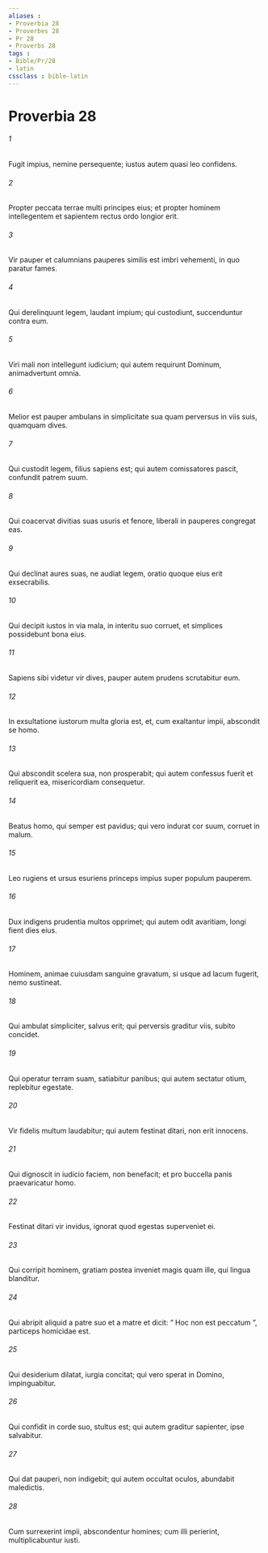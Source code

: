 ```yaml
---
aliases : 
- Proverbia 28
- Proverbes 28
- Pr 28
- Proverbs 28
tags : 
- Bible/Pr/28
- latin
cssclass : bible-latin
---
```


# Proverbia 28

###### 1
Fugit impius, nemine persequente; iustus autem quasi leo confidens.
###### 2
Propter peccata terrae multi principes eius; et propter hominem intellegentem et sapientem rectus ordo longior erit.
###### 3
Vir pauper et calumnians pauperes similis est imbri vehementi, in quo paratur fames.
###### 4
Qui derelinquunt legem, laudant impium; qui custodiunt, succenduntur contra eum.
###### 5
Viri mali non intellegunt iudicium; qui autem requirunt Dominum, animadvertunt omnia.
###### 6
Melior est pauper ambulans in simplicitate sua quam perversus in viis suis, quamquam dives.
###### 7
Qui custodit legem, filius sapiens est; qui autem comissatores pascit, confundit patrem suum.
###### 8
Qui coacervat divitias suas usuris et fenore, liberali in pauperes congregat eas.
###### 9
Qui declinat aures suas, ne audiat legem, oratio quoque eius erit exsecrabilis.
###### 10
Qui decipit iustos in via mala, in interitu suo corruet, et simplices possidebunt bona eius.
###### 11
Sapiens sibi videtur vir dives, pauper autem prudens scrutabitur eum.
###### 12
In exsultatione iustorum multa gloria est, et, cum exaltantur impii, abscondit se homo.
###### 13
Qui abscondit scelera sua, non prosperabit; qui autem confessus fuerit et reliquerit ea, misericordiam consequetur.
###### 14
Beatus homo, qui semper est pavidus; qui vero indurat cor suum, corruet in malum.
###### 15
Leo rugiens et ursus esuriens princeps impius super populum pauperem.
###### 16
Dux indigens prudentia multos opprimet; qui autem odit avaritiam, longi fient dies eius.
###### 17
Hominem, animae cuiusdam sanguine gravatum, si usque ad lacum fugerit, nemo sustineat.
###### 18
Qui ambulat simpliciter, salvus erit; qui perversis graditur viis, subito concidet.
###### 19
Qui operatur terram suam, satiabitur panibus; qui autem sectatur otium, replebitur egestate.
###### 20
Vir fidelis multum laudabitur; qui autem festinat ditari, non erit innocens.
###### 21
Qui dignoscit in iudicio faciem, non benefacit; et pro buccella panis praevaricatur homo.
###### 22
Festinat ditari vir invidus, ignorat quod egestas superveniet ei.
###### 23
Qui corripit hominem, gratiam postea inveniet magis quam ille, qui lingua blanditur.
###### 24
Qui abripit aliquid a patre suo et a matre et dicit: “ Hoc non est peccatum ”, particeps homicidae est.
###### 25
Qui desiderium dilatat, iurgia concitat; qui vero sperat in Domino, impinguabitur.
###### 26
Qui confidit in corde suo, stultus est; qui autem graditur sapienter, ipse salvabitur.
###### 27
Qui dat pauperi, non indigebit; qui autem occultat oculos, abundabit maledictis.
###### 28
Cum surrexerint impii, abscondentur homines; cum illi perierint, multiplicabuntur iusti.
